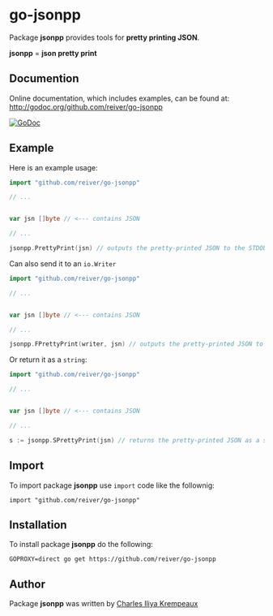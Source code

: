 # go-jsonpp

Package **jsonpp** provides tools for **pretty printing JSON**.

**jsonpp** = **json pretty print**

## Documention

Online documentation, which includes examples, can be found at: http://godoc.org/github.com/reiver/go-jsonpp

[![GoDoc](https://godoc.org/github.com/reiver/go-jsonpp?status.svg)](https://godoc.org/github.com/reiver/go-jsonpp)

## Example

Here is an example usage:

```go
import "github.com/reiver/go-jsonpp"

// ...


var jsn []byte // <--- contains JSON

// ...

jsonpp.PrettyPrint(jsn) // outputs the pretty-printed JSON to the STDOUT.
```

Can also send it to an `io.Writer`

```go
import "github.com/reiver/go-jsonpp"

// ...


var jsn []byte // <--- contains JSON

// ...

jsonpp.FPrettyPrint(writer, jsn) // outputs the pretty-printed JSON to an io.Writer.
```

Or return it as a `string`:

```go
import "github.com/reiver/go-jsonpp"

// ...


var jsn []byte // <--- contains JSON

// ...

s := jsonpp.SPrettyPrint(jsn) // returns the pretty-printed JSON as a string.
```


## Import

To import package **jsonpp** use `import` code like the follownig:
```
import "github.com/reiver/go-jsonpp"
```

## Installation

To install package **jsonpp** do the following:
```
GOPROXY=direct go get https://github.com/reiver/go-jsonpp
```

## Author

Package **jsonpp** was written by [Charles Iliya Krempeaux](http://changelog.ca)
